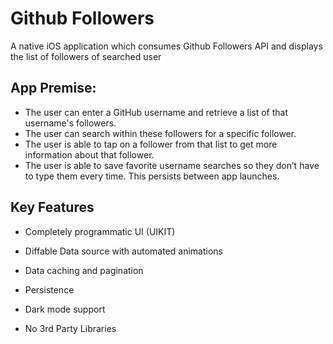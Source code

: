 
# Github Followers

A native iOS application which consumes Github Followers API and displays the 
list of followers of searched user 

## App Premise:

- The user can enter a GitHub username and retrieve a list of that username's followers.
- The user can search within these followers for a specific follower.
- The user is able to tap on a follower from that list to get more information about that follower. 
- The user is able to save favorite username searches so they don’t have to type them every time. This persists between app launches.


## Key Features

- Completely programmatic UI (UIKIT)

- Diffable Data source with automated animations

- Data caching and pagination

- Persistence

- Dark mode support 

- No 3rd Party Libraries
